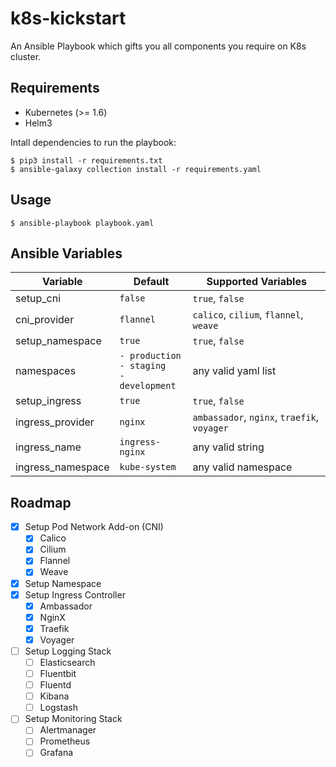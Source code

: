 # k8s-kickstart
An Ansible Playbook which gifts you all components you require on K8s cluster.

## Requirements

- Kubernetes (>= 1.6)
- Helm3

Intall dependencies to run the playbook:

```shell
$ pip3 install -r requirements.txt
$ ansible-galaxy collection install -r requirements.yaml
```

## Usage

```shell
$ ansible-playbook playbook.yaml
```

## Ansible Variables

| Variable| Default | Supported Variables |
| ------- | ------- | ------------------- |
| setup_cni | `false` | `true`, `false` |
| cni_provider | `flannel` | `calico`, `cilium`, `flannel`, `weave` |
| setup_namespace | `true` | `true`, `false` |
| namespaces | <code>- production<br>- staging<br>- development</code> | any valid yaml list |
| setup_ingress | `true` | `true`, `false` |
| ingress_provider | `nginx` | `ambassador`, `nginx`, `traefik`, `voyager` |
| ingress_name | `ingress-nginx` | any valid string |
| ingress_namespace | `kube-system` | any valid namespace |

## Roadmap

- [x] Setup Pod Network Add-on (CNI)
    - [x] Calico
    - [x] Cilium
    - [x] Flannel
    - [x] Weave
- [x] Setup Namespace
- [x] Setup Ingress Controller
    - [x] Ambassador
    - [x] NginX
    - [x] Traefik
    - [x] Voyager
- [ ] Setup Logging Stack
    - [ ] Elasticsearch
    - [ ] Fluentbit
    - [ ] Fluentd
    - [ ] Kibana
    - [ ] Logstash
- [ ] Setup Monitoring Stack
    - [ ] Alertmanager
    - [ ] Prometheus
    - [ ] Grafana